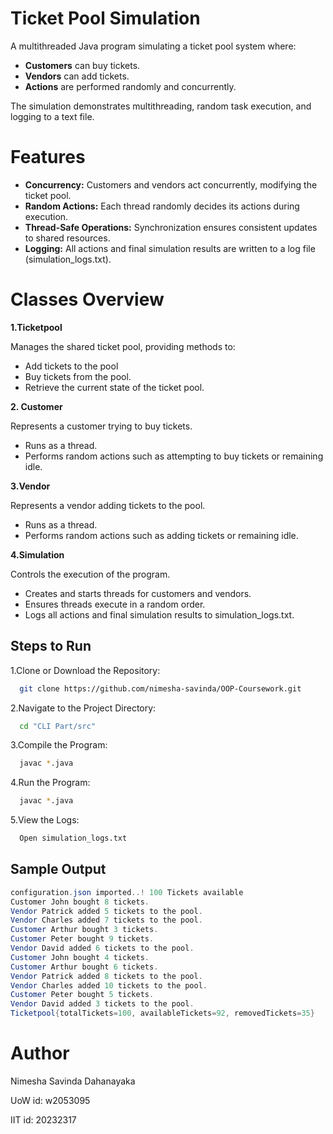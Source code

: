 
# Ticket Pool Simulation

A multithreaded Java program simulating a ticket pool system where:

- **Customers** can buy tickets.
- **Vendors** can add tickets.
- **Actions** are performed randomly and concurrently.

The simulation demonstrates multithreading, random task execution, and logging to a text file.

# Features

- **Concurrency:** Customers and vendors act concurrently, modifying the ticket pool.
- **Random Actions:** Each thread randomly decides its actions during execution.
- **Thread-Safe Operations:** Synchronization ensures consistent updates to shared resources.
- **Logging:** All actions and final simulation results are written to a log file (simulation_logs.txt).

# Classes Overview

**1.Ticketpool**

Manages the shared ticket pool, providing methods to:

- Add tickets to the pool
- Buy tickets from the pool.
- Retrieve the current state of the ticket pool.

**2. Customer**

Represents a customer trying to buy tickets.

- Runs as a thread.
- Performs random actions such as attempting to buy tickets or remaining idle.


**3.Vendor**

Represents a vendor adding tickets to the pool.

- Runs as a thread.
- Performs random actions such as adding tickets or remaining idle.

**4.Simulation**

Controls the execution of the program.

- Creates and starts threads for customers and vendors.
- Ensures threads execute in a random order.
- Logs all actions and final simulation results to simulation_logs.txt.


## Steps to Run

1.Clone or Download the Repository:

```bash
  git clone https://github.com/nimesha-savinda/OOP-Coursework.git
```
2.Navigate to the Project Directory:

```bash
  cd "CLI Part/src"
```

3.Compile the Program:

```bash
  javac *.java
```
4.Run the Program:

```bash
  javac *.java
```
5.View the Logs:

```bash
  Open simulation_logs.txt
```

## Sample Output

```java
configuration.json imported..! 100 Tickets available
Customer John bought 8 tickets.
Vendor Patrick added 5 tickets to the pool.
Vendor Charles added 7 tickets to the pool.
Customer Arthur bought 3 tickets.
Customer Peter bought 9 tickets.
Vendor David added 6 tickets to the pool.
Customer John bought 4 tickets.
Customer Arthur bought 6 tickets.
Vendor Patrick added 8 tickets to the pool.
Vendor Charles added 10 tickets to the pool.
Customer Peter bought 5 tickets.
Vendor David added 3 tickets to the pool.
Ticketpool{totalTickets=100, availableTickets=92, removedTickets=35}
```
# Author

Nimesha Savinda Dahanayaka

UoW id: w2053095

IIT id: 20232317

